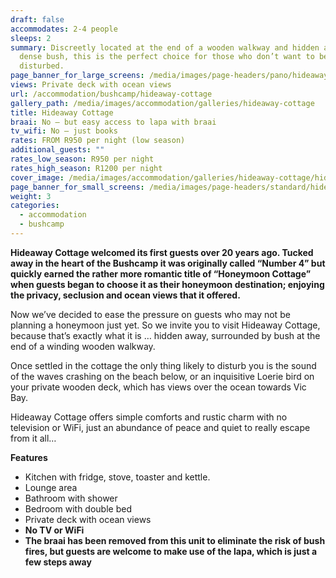 ```yaml
---
draft: false
accommodates: 2-4 people
sleeps: 2
summary: Discreetly located at the end of a wooden walkway and hidden amongst
  dense bush, this is the perfect choice for those who don’t want to be
  disturbed.
page_banner_for_large_screens: /media/images/page-headers/pano/hideaway-cottage.jpg
views: Private deck with ocean views
url: /accommodation/bushcamp/hideaway-cottage
gallery_path: /media/images/accommodation/galleries/hideaway-cottage
title: Hideaway Cottage
braai: No – but easy access to lapa with braai
tv_wifi: No – just books
rates: FROM R950 per night (low season)
additional_guests: ""
rates_low_season: R950 per night
rates_high_season: R1200 per night
cover_image: /media/images/accommodation/galleries/hideaway-cottage/hideaway-cottage-02.jpg
page_banner_for_small_screens: /media/images/page-headers/standard/hideaway-cottage.jpg
weight: 3
categories:
  - accommodation
  - bushcamp
---
```

**Hideaway Cottage welcomed its first guests over 20 years ago. Tucked away in the heart of the Bushcamp it was originally called “Number 4” but quickly earned the rather more romantic title of “Honeymoon Cottage” when guests began to choose it as their honeymoon destination; enjoying the privacy, seclusion and ocean views that it offered.**

Now we’ve decided to ease the pressure on guests who may not be planning a honeymoon just yet. So we invite you to visit Hideaway Cottage, because that’s exactly what it is … hidden away, surrounded by bush at the end of a winding wooden walkway. 

Once settled in the cottage the only thing likely to disturb you is the sound of the waves crashing on the beach below, or an inquisitive Loerie bird on your private wooden deck, which has views over the ocean towards Vic Bay.

Hideaway Cottage offers simple comforts and rustic charm with no television or WiFi, just an abundance of peace and quiet to really escape from it all…

**Features**

* Kitchen with fridge, stove, toaster and kettle.
* Lounge area
* Bathroom with shower
* Bedroom with double bed
* Private deck with ocean views
* **No TV or WiFi**
* **The braai has been removed from this unit to eliminate the risk of bush fires, but guests are welcome to make use of the lapa, which is just a few steps away**